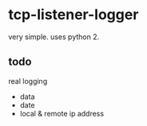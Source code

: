 # tcp-listener-logger #

very simple.  uses python 2.

## todo ##

real logging
* data
* date
* local & remote ip address